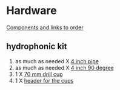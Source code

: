 # Hardware

<ins>Components and links to order</ins>

## hydrophonic kit

1. as much as needed X [4 inch pipe](https://www.amazon.com/-/he/MECCANIXITY-%D7%A6%D7%99%D7%A0%D7%95%D7%A8-%D7%94%D7%A9%D7%A4%D7%A2%D7%94-%D7%92%D7%91%D7%95%D7%94%D7%94-%D7%9E%D7%9C%D7%90%D7%9B%D7%AA/dp/B09J14MMVD/ref=sr_1_2?keywords=4+inch+pvc&qid=1688131463&sr=8-2)
2. as much as needed X [4 inch 90 degree](https://www.amazon.com/-/he/41P0-%D7%A1%D7%99%D7%91%D7%95%D7%91-%D7%9E%D7%A2%D7%9C%D7%95%D7%AA-%D7%91%D7%90%D7%9E%D7%A6%D7%A2%D7%95%D7%AA-%D7%97%D7%99%D7%91%D7%95%D7%A8/dp/B00HXHAJJ0/ref=sr_1_3?keywords=4+inch+pvc&qid=1688131463&sr=8-3)
3. 1 X [70 mm drill cup](https://www.amazon.com/15mm-200mm-Cutter-Making-Cornhole-Boards/dp/B07SQ8STZM)
4. 1 X [header for the cups](https://www.pirzul-gerassi.com/index.php?dir=site&page=catalog&op=item&cs=10944&gad=1&gclid=CjwKCAjw-vmkBhBMEiwAlrMeF9A0S8Dra7OgaisCMWQ_5e_E_C3GT_V3ePTMeilIJwq1-0-q7bDjchoCISgQAvD_BwE)
